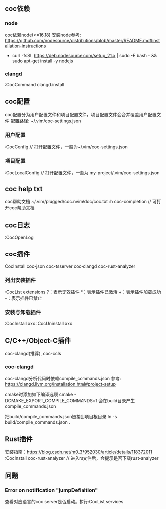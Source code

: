 ## coc依赖
### node
coc依赖node(>=16.18)
安装node参考: https://github.com/nodesource/distributions/blob/master/README.md#installation-instructions
- curl -fsSL https://deb.nodesource.com/setup_21.x | sudo -E bash - && sudo apt-get install -y nodejs

### clangd
:CocCommand clangd.install

## coc配置
coc配置分为用户配置文件和项目配置文件，项目配置文件会合并覆盖用户配置文件
配置路径: ~/.vim/coc-settings.json

### 用户配置
:CocConfig        // 打开配置文件，一般为~/.vim/coc-settings.json

### 项目配置
:CocLocalConfig   // 打开配置文件，一般为 my-project/.vim/coc-settings.json

## coc help txt
coc帮助文档 ~/.vim/plugged/coc.nvim/doc/coc.txt
:h coc-completion // 可打开coc帮助文档

## coc日志
:CocOpenLog

## coc插件
CocInstall coc-json coc-tsserver coc-clangd coc-rust-analyzer

### 列出安装插件
:CocList extensions
  ?：表示无效插件
 \*：表示插件已激活
  +：表示插件加载成功
  -：表示插件已禁止

### 安装与卸载插件
:CocInstall xxx
:CocUninstall xxx


## C/C++/Object-C插件
coc-clangd(推荐), coc-ccls

### coc-clangd
coc-clangd分析代码时依赖compile_commands.json
参考: https://clangd.llvm.org/installation.html#project-setup

cmake时添加如下编译选项
cmake -DCMAKE_EXPORT_COMPILE_COMMANDS=1
会在build目录产生compile_commands.json

把build/compile_commands.json链接到项目根目录
ln -s build/compile_commands.json .

## Rust插件
安装指南：https://blog.csdn.net/m0_37952030/article/details/118372011
:CocInstall coc-rust-analyzer   // 进入rs文件后，会提示是否下载rust-analyzer

## 问题

### Error on notification "jumpDefinition"
查看对应语言的coc server是否启动。执行:CocList services
